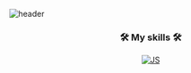 <!--
**dragong-sm/dragong-sm** is a ✨ _special_ ✨ repository because its `README.md` (this file) appears on your GitHub profile.

Here are some ideas to get you started:

- 🔭 I’m currently working on ...
- 🌱 I’m currently learning ...
- 👯 I’m looking to collaborate on ...
- 🤔 I’m looking for help with ...
- 💬 Ask me about ...
- 📫 How to reach me: ...
- 😄 Pronouns: ...
- ⚡ Fun fact: ...
-->

![header](https://capsule-render.vercel.app/api?type=waving&color=0:AEEAF7,100:13C6E3&height=300&section=header&text=Sungmin's%20Github&fontSize=90&stroke=045878&strokeWidth=3&fontColor=045878)

<div align=center>

### 🛠 My skills 🛠

[![JS](https://img.shields.io/badge/JavaScript-F7DF1E?style=flat-square&logo=JavaScript&logoColor=black)](https://github.com/dragong-sm/Masinsa-Project)

